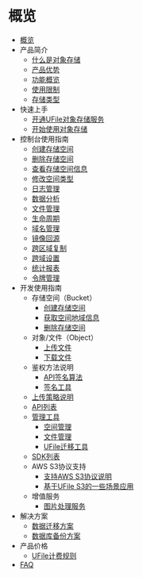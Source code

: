 # 概览


* [概览](/ufile/README)
* 产品简介
    * [什么是对象存储](/ufile/introduction/concept)
    * [产品优势](/ufile/introduction/advantages)
    * [功能概览](/ufile/introduction/functions)
    * [使用限制](/ufile/introduction/limit)
    * [存储类型](/ufile/introduction/storage_type)
* 快速上手
    * [开通UFile对象存储服务](/ufile/quick/start_service)
    * [开始使用对象存储](/ufile/quick/quick_start)
* 控制台使用指南
    * [创建存储空间](/ufile/guide/create_space)
    * [删除存储空间](/ufile/guide/delete_space)
    * [查看存储空间信息](/ufile/guide/view_space)
    * [修改空间类型](/ufile/guide/modi_space)
    * [日志管理](/ufile/guide/logging)
    * [数据分析](/ufile/guide/analyze)
    * [文件管理](/ufile/guide/management)
    * [生命周期](/ufile/guide/lifecycle)
    * [域名管理](/ufile/guide/domain)
    * [镜像回源](/ufile/guide/mirror)
    * [跨区域复制](/ufile/guide/multisite)
    * [跨域设置](/ufile/guide/cors)
    * [统计报表](/ufile/guide/dashboard)
    * [令牌管理](/ufile/guide/token)
* 开发使用指南
    * 存储空间（Bucket）
        * [创建存储空间](/ufile/guide/bucket/devguide)
        * [获取空间地域信息](/ufile/guide/bucket/describe)
        * [删除存储空间](/ufile/guide/bucket/delete)
    * 对象/文件（Object）
        * [上传文件](/ufile/guide/file/put)
        * [下载文件](/ufile/guide/file/download)
    * 鉴权方法说明
        * [API签名算法](/ufile/api/authorization)
        * [签名工具](/ufile/api/authorization-tool)
	* [上传策略说明](/ufile/putpolicy)
    * [API列表](/ufile/api_reference)
    * [管理工具](/ufile/tools/introduction)
        * [空间管理](/ufile/tools/tools/tools_bcket)
        * [文件管理](/ufile/tools/tools/tools_file)
        * [UFile迁移工具](/ufile/tools/tools/ufile_import)
    * [SDK列表](/ufile/tools/sdk)
    * AWS S3协议支持
        * [支持AWS S3协议说明](/ufile/s3/s3_introduction)
        * [基于UFile S3的一些场景应用](/ufile/s3/s3_application)
    * 增值服务
        * [图片处理服务](/ufile/service/pic)
* 解决方案
    * [数据迁移方案](/ufile/solutions/remove)
    * [数据库备份方案](/ufile/solutions/backup)
* 产品价格
    * [UFile计费规则](/ufile/bill/new)
* [FAQ](/ufile/faq)
